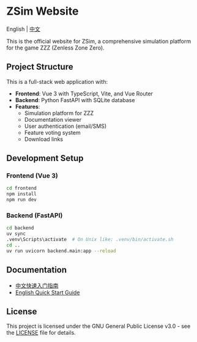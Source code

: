 # ZSim Website

English | [中文](./README.zh.md)

This is the official website for ZSim, a comprehensive simulation platform for the game ZZZ (Zenless Zone Zero).

## Project Structure

This is a full-stack web application with:

- **Frontend**: Vue 3 with TypeScript, Vite, and Vue Router
- **Backend**: Python FastAPI with SQLite database
- **Features**:
  - Simulation platform for ZZZ
  - Documentation viewer
  - User authentication (email/SMS)
  - Feature voting system
  - Download links

## Development Setup

### Frontend (Vue 3)

```bash
cd frontend
npm install
npm run dev
```

### Backend (FastAPI)

```bash
cd backend
uv sync
.venv\Scripts\activate  # On Unix like: .venv/bin/activate.sh
cd ..
uv run uvicorn backend.main:app --reload
```

## Documentation

- [中文快速入门指南](./frontend/docs/doc.zh.md)
- [English Quick Start Guide](./frontend/docs/doc.en.md)

## License

This project is licensed under the GNU General Public License v3.0 - see the [LICENSE](./LICENSE) file for details.
